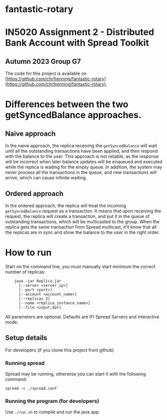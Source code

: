 # fantastic-rotary

# IN5020 Assignment 2 - Distributed Bank Account with Spread Toolkit
## Autumn 2023 Group G7

The code for this project is available on [https://github.com/chrfrenning/fantastic-rotary](https://github.com/chrfrenning/fantastic-rotary).

# Differences between the two getSyncedBalance approaches.

## Naive approach
In the naive approach, the replica receiving the `getSyncedBalance` will wait until all the outstanding transactions have been applied, and then respond with the balance to the user. This approach is not reliable, as the response will be incorrect when later balance updates will be enqueued and executed while the replica is waiting for the empty queue. In addition, the system may never process all the transactions in the queue, and new transactions will arrive, which can cause infinite waiting. 

## Ordered approach
In the ordered approach, the replica will treat the incoming `getSyncedBalance` request as a transaction. It means that upon receiving the request, the replica will create a transaction, and put it in the queue of outstanding transactions, which will be multicasted to the group. When the replica gets the same transaction from Spread multicast, it'll know that all the replicas are in sync and show the balance to the user in the right order.


# How to run

Start on the command line, you must manually start minimum the correct number of replicas:

```
    java -jar Replica.jar 
      [--server <server_ip>]
      [--port <port>]
      [--account <account_name>]
      [--replicas 3]
      [--name <replica_instance_name>]
      [--file <input.dat]
```

All parameters are optional. Defaults are IFI Spread Servers and interactive mode.

## Setup details
For developers (if you clone this project from github)

### Running spread

Spread may be running, otherwise you can start it with the following command:

```spread -c ./spread.conf```


### Running the program (for developers)

Use `./run.sh` to compile and run the java app.
